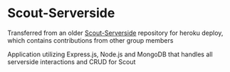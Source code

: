 # Scout-Serverside
Transferred from an older [Scout-Serverside](https://github.com/dnguyen130/Scout-Serverside) repository for heroku deploy, which contains contributions from other group members

Application utilizing Express.js, Node.js and MongoDB that handles all serverside interactions and CRUD for Scout


